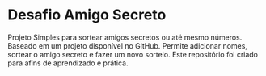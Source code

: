 # Desafio Amigo Secreto
Projeto Simples para sortear amigos secretos ou até mesmo números.
Baseado em um projeto disponível no GitHub.
Permite adicionar nomes, sortear o amigo secreto e fazer um novo sorteio.
Este repositório foi criado para afins de aprendizado e prática.
